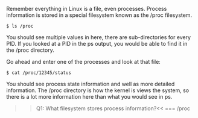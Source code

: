 Remember everything in Linux is a file, even processes. Process information is stored in a special filesystem known as the /proc filesystem.

```
$ ls /proc
```

You should see multiple values in here, there are sub-directories for every PID. If you looked at a PID in the ps output, you would be able to find it in the /proc directory.

Go ahead and enter one of the processes and look at that file:

```
$ cat /proc/12345/status
```

You should see process state information and well as more detailed information. The /proc directory is how the kernel is views the system, so there is a lot more information here than what you would see in ps.

>>Q1: What filesystem stores process information?<<
=== /proc
